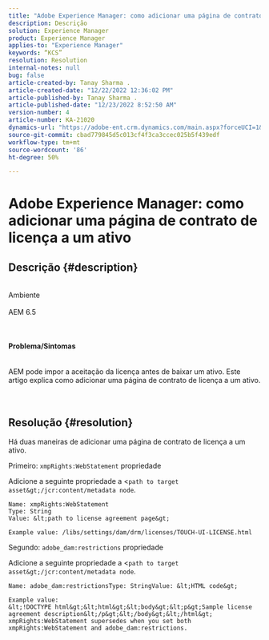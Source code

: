 ```yaml
---
title: "Adobe Experience Manager: como adicionar uma página de contrato de licença a um ativo"
description: Descrição
solution: Experience Manager
product: Experience Manager
applies-to: "Experience Manager"
keywords: “KCS”
resolution: Resolution
internal-notes: null
bug: false
article-created-by: Tanay Sharma .
article-created-date: "12/22/2022 12:36:02 PM"
article-published-by: Tanay Sharma .
article-published-date: "12/23/2022 8:52:50 AM"
version-number: 4
article-number: KA-21020
dynamics-url: "https://adobe-ent.crm.dynamics.com/main.aspx?forceUCI=1&pagetype=entityrecord&etn=knowledgearticle&id=e851b830-f581-ed11-81ac-6045bd006239"
source-git-commit: cbad779845d5c013cf4f3ca3ccec025b5f439edf
workflow-type: tm+mt
source-wordcount: '86'
ht-degree: 50%

---
```


# Adobe Experience Manager: como adicionar uma página de contrato de licença a um ativo

## Descrição {#description}

<br>Ambiente<br><br>AEM 6.5<br><br> <br><br><b>Problema/Sintomas</b><br><br><br>AEM pode impor a aceitação da licença antes de baixar um ativo. Este artigo explica como adicionar uma página de contrato de licença a um ativo.<br><br> 

## Resolução {#resolution}


Há duas maneiras de adicionar uma página de contrato de licença a um ativo.

Primeiro: `xmpRights:WebStatement` propriedade

Adicione a seguinte propriedade a &lt;`path to target asset&gt;/jcr:content/metadata node`.




```
Name: xmpRights:WebStatement
Type: String
Value: &lt;path to license agreement page&gt;
```




`Example value: /libs/settings/dam/drm/licenses/TOUCH-UI-LICENSE.html`



Segundo: `adobe_dam:restrictions` propriedade

Adicione a seguinte propriedade a &lt;`path to target asset&gt;/jcr:content/metadata node`.




```
Name: adobe_dam:restrictionsType: StringValue: &lt;HTML code&gt;
```







```
Example value:
&lt;!DOCTYPE html&gt;&lt;html&gt;&lt;body&gt;&lt;p&gt;Sample license agreement description&lt;/p&gt;&lt;/body&gt;&lt;/html&gt;
xmpRights:WebStatement supersedes when you set both xmpRights:WebStatement and adobe_dam:restrictions.
```



